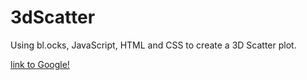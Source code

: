 # 3dScatter
Using bl.ocks, JavaScript, HTML and CSS to create a 3D Scatter plot. 



[link to Google!](https://ph1-618o.github.io/3dScatter/)

